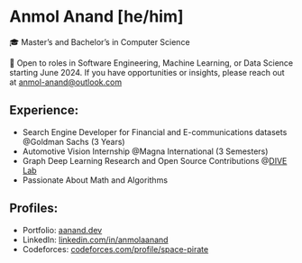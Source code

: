 <!--
**anmol-anand/anmol-anand** is a ✨ _special_ ✨ repository because its `README.md` (this file) appears on your GitHub profile.

Here are some ideas to get you started:

- 🔭 I’m currently working on ...
- 🌱 I’m currently learning ...
- 👯 I’m looking to collaborate on ...
- 🤔 I’m looking for help with ...
- 💬 Ask me about ...
- 📫 How to reach me: ...
- 😄 Pronouns: ...
- ⚡ Fun fact: ...
-->

# Anmol Anand [he/him]

🎓 Master’s and Bachelor’s in Computer Science

💬 Open to roles in Software Engineering, Machine Learning, or Data Science starting June 2024. If you have opportunities or insights, please reach out at [anmol-anand@outlook.com](mailto:anmol-anand@outlook.com)

## Experience:

- Search Engine Developer for Financial and E-communications datasets @Goldman Sachs (3 Years)
- Automotive Vision Internship @Magna International (3 Semesters)
- Graph Deep Learning Research and Open Source Contributions @[DIVE Lab](https://github.com/divelab/DIG)
- Passionate About Math and Algorithms

## Profiles:

- Portfolio: [aanand.dev](https://aanand.dev/)
- LinkedIn: [linkedin.com/in/anmolaanand](https://www.linkedin.com/in/anmolaanand/)
- Codeforces: [codeforces.com/profile/space-pirate](https://codeforces.com/profile/space-pirate)
